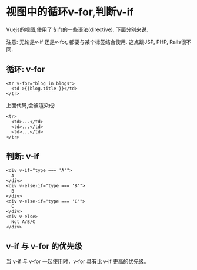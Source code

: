 # 视图中的循环v-for,判断v-if

Vuejs的视图,使用了专门的一些语法(directive). 下面分别来说.

注意: 无论是v-if 还是v-for, 都要与某个标签结合使用. 这点跟JSP, PHP, Rails很不同.




## 循环: v-for

```
<tr v-for="blog in blogs">
  <td >{{blog.title }}</td>
</tr>
```

上面代码,会被渲染成:

```
<tr>
  <td>...</td>
  <td>...</td>
  <td>...</td>
</tr>
```

## 判断: v-if


```
<div v-if="type === 'A'">
  A
</div>
<div v-else-if="type === 'B'">
  B
</div>
<div v-else-if="type === 'C'">
  C
</div>
<div v-else>
  Not A/B/C
</div>
```

## v-if 与 v-for 的优先级

当 v-if 与 v-for 一起使用时，v-for 具有比 v-if 更高的优先级。
